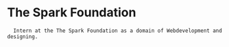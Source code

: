 # The Spark Foundation 
      Intern at the The Spark Foundation as a domain of Webdevelopment and designing.
